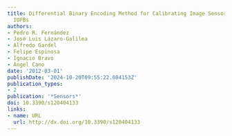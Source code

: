 ```yaml
---
title: Differential Binary Encoding Method for Calibrating Image Sensors Based on
  IOFBs
authors:
- Pedro R. Fernández
- José Luis Lázaro-Galilea
- Alfredo Gardel
- Felipe Espinosa
- Ignacio Bravo
- Ángel Cano
date: '2012-03-01'
publishDate: '2024-10-20T09:55:22.084153Z'
publication_types:
- 2
publication: '*Sensors*'
doi: 10.3390/s120404133
links:
- name: URL
  url: http://dx.doi.org/10.3390/s120404133
---
```

